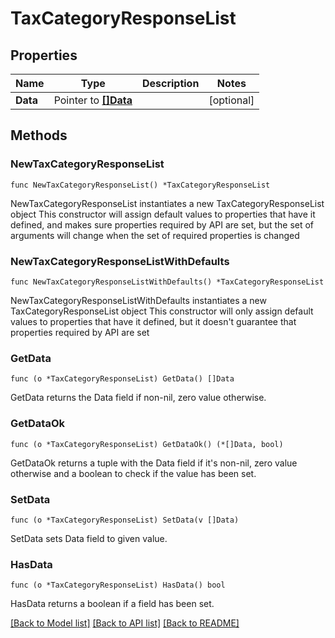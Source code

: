 # TaxCategoryResponseList

## Properties

Name | Type | Description | Notes
------------ | ------------- | ------------- | -------------
**Data** | Pointer to [**[]Data**](Data.md) |  | [optional] 

## Methods

### NewTaxCategoryResponseList

`func NewTaxCategoryResponseList() *TaxCategoryResponseList`

NewTaxCategoryResponseList instantiates a new TaxCategoryResponseList object
This constructor will assign default values to properties that have it defined,
and makes sure properties required by API are set, but the set of arguments
will change when the set of required properties is changed

### NewTaxCategoryResponseListWithDefaults

`func NewTaxCategoryResponseListWithDefaults() *TaxCategoryResponseList`

NewTaxCategoryResponseListWithDefaults instantiates a new TaxCategoryResponseList object
This constructor will only assign default values to properties that have it defined,
but it doesn't guarantee that properties required by API are set

### GetData

`func (o *TaxCategoryResponseList) GetData() []Data`

GetData returns the Data field if non-nil, zero value otherwise.

### GetDataOk

`func (o *TaxCategoryResponseList) GetDataOk() (*[]Data, bool)`

GetDataOk returns a tuple with the Data field if it's non-nil, zero value otherwise
and a boolean to check if the value has been set.

### SetData

`func (o *TaxCategoryResponseList) SetData(v []Data)`

SetData sets Data field to given value.

### HasData

`func (o *TaxCategoryResponseList) HasData() bool`

HasData returns a boolean if a field has been set.


[[Back to Model list]](../README.md#documentation-for-models) [[Back to API list]](../README.md#documentation-for-api-endpoints) [[Back to README]](../README.md)


